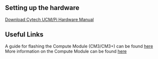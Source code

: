
## Setting up the hardware

[Download Cytech UCM/Pi Hardware Manual](http://www.cytech.biz/download_files.php?item_id=1132)

## Useful Links

A guide for flashing the Compute Module (CM3/CM3+) can be found [here](https://www.raspberrypi.org/documentation/hardware/computemodule/cm-emmc-flashing.md)
More information on the Compute Module can be found [here](https://www.raspberrypi.org/documentation/hardware/computemodule/)

